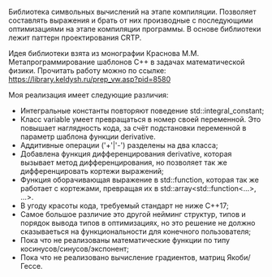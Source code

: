 Библиотека символьных вычислений на этапе компиляции. Позволяет составлять выражения и брать от них производные с последующими оптимизациями на этапе компиляции программы. В основе библиотеки лежит паттерн проектирования CRTP.

Идея библиотеки взята из монографии Краснова М.М. Метапрограммирование шаблонов C++ в задачах математической физики. Прочитать работу можно по ссылке: https://library.keldysh.ru/prep_vw.asp?pid=8580

Моя реализация имеет следующие различия:
- Интегральные константы повторяют поведение std::integral_constant;
- Класс variable умеет превращаться в номер своей переменной. Это повышает наглядность кода, за счёт подстановки переменной в параметр шаблона функции derivative.
- Аддитивные операции ('+'|'-') разделены на два класса;
- Добавлена функция дифференцирования derivative, которая вызывает метод дифференцирования, но позволяет так же дифференцировать кортежи выражений;
- Функция оборачивающая выражение в std::function, которая так же работает с кортежами, превращая их в std::array<std::function<...>, ...>.
- В угоду красоты кода, требуемый стандарт не ниже C++17;
- Самое большое различие это другой нейминг структур, типов и порядок вывода типов в оптимизациях, но это решение не должно сказываеться на функциональности для конечного пользователя;
- Пока что не реализованы математические функции по типу косинусов/синусов/экспонент;
- Пока что не реализовано вычисление градиентов, матриц Якоби/Гессе.